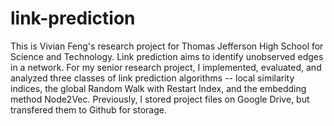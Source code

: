 # link-prediction
This is Vivian Feng's research project for Thomas Jefferson High School for Science and Technology.
Link prediction aims to identify unobserved edges in a network. For my senior research project, I implemented, evaluated, and analyzed three classes of link prediction algorithms -- local similarity indices, the global Random Walk with Restart Index, and the embedding method Node2Vec. Previously, I stored project files on Google Drive, but transfered them to Github for storage.
